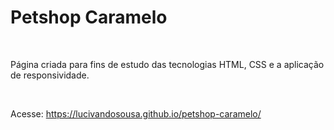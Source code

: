 # Petshop Caramelo

&nbsp;

Página criada para fins de estudo das tecnologias HTML, CSS e a aplicação de responsividade.

&nbsp;

Acesse: https://lucivandosousa.github.io/petshop-caramelo/
